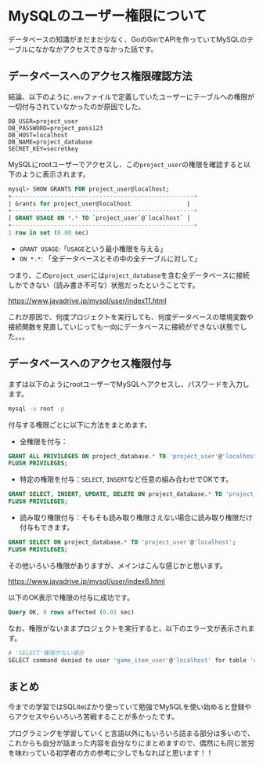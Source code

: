 # MySQLのユーザー権限について

データベースの知識がまだまだ少なく、GoのGinでAPIを作っていてMySQLのテーブルになかなかアクセスできなかった話です。

## データベースへのアクセス権限確認方法

結論、以下のように`.env`ファイルで定義していたユーザーにテーブルへの権限が一切付与されていなかったのが原因でした。

```text
DB_USER=project_user
DB_PASSWORD=project_pass123
DB_HOST=localhost
DB_NAME=project_database
SECRET_KEY=secretkey
```

MySQLにrootユーザーでアクセスし、この`project_user`の権限を確認すると以下のように表示されます。

```SQL
mysql> SHOW GRANTS FOR project_user@localhost;
+----------------------------------------------------+
| Grants for project_user@localhost                |
+----------------------------------------------------+
| GRANT USAGE ON *.* TO `project_user`@`localhost` |
+----------------------------------------------------+
1 row in set (0.00 sec)
```

- `GRANT USAGE`:「`USAGE`という最小権限を与える」
- `ON *.*`: 「全データベースとその中の全テーブルに対して」

つまり、この`project_user`には`project_database`を含む全データベースに接続しかできない（読み書き不可な）状態だったということです。

https://www.javadrive.jp/mysql/user/index11.html

これが原因で、何度プロジェクトを実行しても、何度データベースの環境変数や接続関数を見直していじっても一向にデータベースに接続ができない状態でした。。。

## データベースへのアクセス権限付与

まずは以下のようにrootユーザーでMySQLへアクセスし、パスワードを入力します。

```bash
mysql -u root -p
```

付与する権限ごとに以下に方法をまとめます。

- 全権限を付与：

```SQL
GRANT ALL PRIVILEGES ON project_database.* TO 'project_user'@'localhost';
FLUSH PRIVILEGES;
```

- 特定の権限を付与：`SELECT`, `INSERT`など任意の組み合わせでOKです。

```SQL
GRANT SELECT, INSERT, UPDATE, DELETE ON project_database.* TO 'project_user'@'localhost';
FLUSH PRIVILEGES;
```

- 読み取り権限付与：そもそも読み取り権限さえない場合に読み取り権限だけ付与もできます。

```SQL
GRANT SELECT ON project_database.* TO 'project_user'@'localhost';
FLUSH PRIVILEGES;
```

その他いろいろ権限がありますが、メインはこんな感じかと思います。

https://www.javadrive.jp/mysql/user/index6.html

以下のOK表示で権限の付与に成功です。

```SQL
Query OK, 0 rows affected (0.01 sec)
```

なお、権限がないままプロジェクトを実行すると、以下のエラー文が表示されます。

```bash
# 'SELECT'権限がない場合
SELECT command denied to user 'game_item_user'@'localhost' for table 'users'
```

## まとめ

今までの学習ではSQLiteばかり使っていて勉強でMySQLを使い始めると登録やらアクセスやらいろいろ苦戦することが多かったです。

プログラミングを学習していくと言語以外にもいろいろ詰まる部分は多いので、これからも自分が詰まった内容を自分なりにまとめますので、偶然にも同じ苦労を味わっている初学者の方の参考に少しでもなればと思います！！
